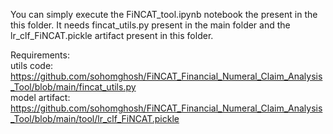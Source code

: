 You can simply execute the FiNCAT_tool.ipynb notebook the present in the this folder. It needs fincat_utils.py present in the main folder and the lr_clf_FiNCAT.pickle artifact present in this folder.

Requirements: <br>
utils code: https://github.com/sohomghosh/FiNCAT_Financial_Numeral_Claim_Analysis_Tool/blob/main/fincat_utils.py <br>
model artifact: https://github.com/sohomghosh/FiNCAT_Financial_Numeral_Claim_Analysis_Tool/blob/main/tool/lr_clf_FiNCAT.pickle
